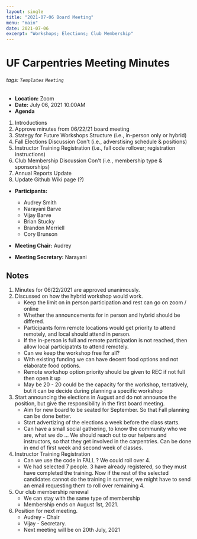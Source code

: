 ```yaml
---
layout: single
title: "2021-07-06 Board Meeting"
menu: "main"
date: 2021-07-06
excerpt: "Workshops; Elections; Club Membership"
---
```


UF Carpentries Meeting Minutes
===

###### tags: `Templates` `Meeting`

- **Location:** Zoom
- **Date:** July 06, 2021 10.00AM
- **Agenda**
1. Introductions
2. Approve minutes from 06/22/21 board meeting
3. Stategy for Future Workshops Structure (i.e., in-person only or hybrid)
4. Fall Elections Discussion Con't (i.e., adverstising schedule & positions)
5. Instructor Training Registration (i.e., fall code rollover; registration instructions)
6. Club Membership Discussion Con't (i.e., membership type & sponsorships)
7. Annual Reports Update
8. Update Github Wiki page (?)
 

- **Participants:**
    - Audrey Smith
    - Narayani Barve
    - Vijay Barve
    - Brian Stucky
    - Brandon Merriell
    - Cory Brunson
    

- **Meeting Chair:** Audrey
- **Meeting Secretary:** Narayani 


## Notes 
1. Minutes for 06/22/2021 are approved unanimously.
2. Discussed on how the hybrid workshop would work. 
    - Keep the limit on in person participation and rest can go on zoom / online
    - Whether the announcements for in person and hybrid should be differed. 
    - Participants form remote locations would get priority to attend remotely, and local should attend in person. 
    - If the in-person is full and remote participation is not reached, then allow local participatnts to attend remotely.
    - Can we keep the workshop free for all? 
    - With existing funding we can have decent food options and not elaborate food options. 
    - Remote workshop option priority should be given to REC if not full then open it up
    - May be 20 - 20 could be the capacity for the workshop, tentatively, but it can be decide during planning a specific workshop
3. Start announcing the elections in August and do not announce the position, but give the responsibility in the first board meeting. 
    - Aim for new board to be seated for September. So that Fall planning can be done better. 
    - Start advertizing of the elections a week before the class starts. 
    - Can have a small social gathering, to know the community who we are, what we do ... We should reach out to our helpers and instructors, so that they get involved in the carpentries. Can be done in end of first week and second week of classes.
4. Instructor Training Registration
    - Can we use the code in FALL ? We could roll over 4. 
    - We had selected 7 people. 3 have already registered, so they must have completed the training. Now if the rest of the selected candidates cannot do the training in summer, we might have to send an email requesting them to roll over remaining 4. 
5. Our club membership renewal
    - We can stay with the same type of membership
    - Membership ends on August 1st, 2021. 
6. Position for next meeting.
    - Audrey - Chair
    - Vijay - Secretary. 
    - Next meeting will be on 20th July, 2021



